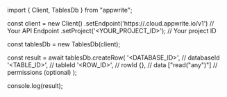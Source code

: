 import { Client, TablesDb } from "appwrite";

const client = new Client()
    .setEndpoint('https://<REGION>.cloud.appwrite.io/v1') // Your API Endpoint
    .setProject('<YOUR_PROJECT_ID>'); // Your project ID

const tablesDb = new TablesDb(client);

const result = await tablesDb.createRow(
    '<DATABASE_ID>', // databaseId
    '<TABLE_ID>', // tableId
    '<ROW_ID>', // rowId
    {}, // data
    ["read("any")"] // permissions (optional)
);

console.log(result);
